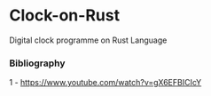 # Clock-on-Rust
Digital clock programme on Rust Language


### Bibliography


1 - https://www.youtube.com/watch?v=gX6EFBICIcY

